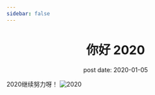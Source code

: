 ```yaml
---
sidebar: false
---
```


<h1 align='center'>你好 2020</h1>
<div align='center'>post date: 2020-01-05</div>

2020继续努力呀！
![2020][1]


[1]: https://img-blog.csdnimg.cn/20200222150853326.jpg